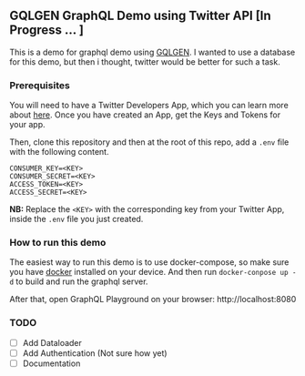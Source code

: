 ## GQLGEN GraphQL Demo using Twitter API [In Progress ... ]

This is a demo for graphql demo using [GQLGEN](http://gqlgen.com). I wanted to use a database for this demo, but then i thought, twitter would be better for such a task.  

### Prerequisites

You will need to have a Twitter Developers App, which you can learn more about [here](https://developer.twitter.com/en/docs/basics/getting-started). Once you have created an App, get the Keys and Tokens for your app. 

Then, clone this repository and then at the root of this repo, add a `.env` file with the following content.

```env
CONSUMER_KEY=<KEY>
CONSUMER_SECRET=<KEY>
ACCESS_TOKEN=<KEY>
ACCESS_SECRET=<KEY>
```

**NB:** Replace the `<KEY>` with the corresponding key from your Twitter App, inside the `.env` file you just created.

### How to run this demo

The easiest way to run this demo is to use docker-compose, so make sure you have [docker](https://docs.docker.com/install/) installed on your device. And then run `docker-conpose up -d` to build and run the graphql server.

After that, open GraphQL Playground on your browser: http://localhost:8080

### TODO

- [ ] Add Dataloader
- [ ] Add Authentication (Not sure how yet)
- [ ] Documentation
